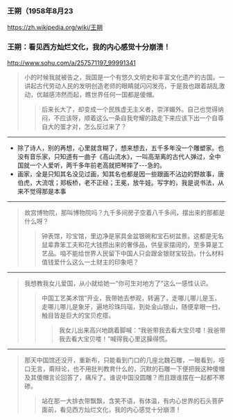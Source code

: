 ### 王朔（1958年8月23
https://zh.wikipedia.org/wiki/王朔
### 王朔：看见西方灿烂文化，我的内心感觉十分崩溃！
http://www.sohu.com/a/257571197_99991341
>小的时候我就被告之，我国是一个有悠久文明史和丰富文化遗产的古国。一讲起古代劳动人民的发明创造老师的眼睛就闪闪发亮，于是我也跟着胡乱激动，优越感沛然而起，瞧世界任何一国都是傻帽。
>>后来长大了，却变成一个民族虚无主义者，崇洋媚外。自己也觉得纳闷，不应该呀，顺着这么一条自我夸耀的路走下来应该下出一个自尊自大的蛋才对，怎么反过来了？
---
- 除了诗人，别的再想，心里就含糊了，想来想去，五千多年没一个雕塑家。也没有音乐家，只知道有一曲子《高山流水》，一叫高渐离的古代人弹过，全中国就一个人爱听，两千多年前老高就把琴摔了---急的。
- 画家，全是只知其名没见过画，知其名也都是因一些跟画不沾边的野故事，唐伯虎，大流氓；郑板桥，老不正经；王冕，放牛娃。写字的，我是说书法，从来不觉得那是本事
---
>故宫博物院，那叫博物院吗？九千多间房子空着八千多间，摆出来的那都是什么呀？
>>钟表馆，珍宝馆，里边净是家具金盆银碗和宝石树盆景。这都是无名鼠辈靠笨工夫和花大钱攒出来的奢侈品，供皇家摆阔的，至多算是工艺品。咱不能给世界人民留下中国人只会跟金银财宝较劲，什么材料值钱爱什么这么一土财主的印象吧？
---
>我想教我女儿爱国，从小就给她一“你可生对地方了”这么一感性认识。
>>中国工艺美术馆”开业，我带她去参观，转遍了，走哪儿哪儿是玉，走哪儿哪儿是象牙，遍地珍珠玛瑙，到处金山银山，随便拿眼一扫，触目皆是巨大的宝贝疙瘩。
>>>我女儿出来高兴地跳着脚喊：“我爸带我去看大宝贝喽！我爸带我去看大宝贝喽！”喊得我心里这臊得慌。
---
>那天中国馆还没开，重新布，只能看到门口的几座北魏石雕，一眼看到，哑口无言，甭辩论，也不用批判教育什么的，沉默的石雕一下便把我这种傻帽及其傻帽言论回答了，痛斥了。谁说中国没圆雕？而且跟谁摆在一起都不寒碜。
>>站在那一大排衣带飘飘，含笑不语，有体温，有内心世界的石头菩萨面前，看见西方灿烂文化，我的内心感觉十分崩溃！